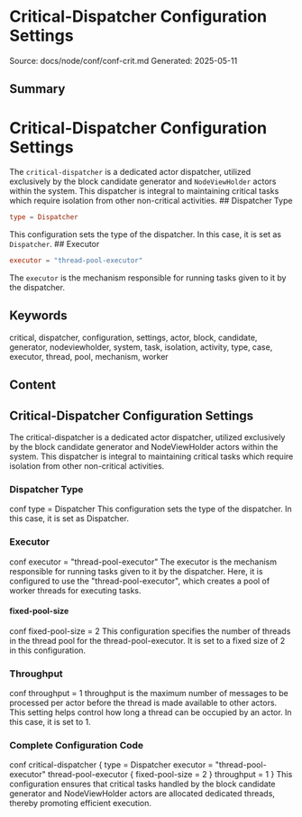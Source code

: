 # Critical-Dispatcher Configuration Settings
Source: docs/node/conf/conf-crit.md
Generated: 2025-05-11

## Summary
# Critical-Dispatcher Configuration Settings

The `critical-dispatcher` is a dedicated actor dispatcher, utilized exclusively by the block candidate generator and `NodeViewHolder` actors within the system. This dispatcher is integral to maintaining critical tasks which require isolation from other non-critical activities. ## Dispatcher Type
```conf
type = Dispatcher
```
This configuration sets the type of the dispatcher. In this case, it is set as `Dispatcher`. ## Executor
```conf
executor = "thread-pool-executor"
```
The `executor` is the mechanism responsible for running tasks given to it by the dispatcher.

## Keywords
critical, dispatcher, configuration, settings, actor, block, candidate, generator, nodeviewholder, system, task, isolation, activity, type, case, executor, thread, pool, mechanism, worker

## Content
## Critical-Dispatcher Configuration Settings
The critical-dispatcher is a dedicated actor dispatcher, utilized exclusively by the block candidate generator and NodeViewHolder actors within the system. This dispatcher is integral to maintaining critical tasks which require isolation from other non-critical activities.

### Dispatcher Type
conf
type = Dispatcher
This configuration sets the type of the dispatcher. In this case, it is set as Dispatcher.

### Executor
conf
executor = "thread-pool-executor"
The executor is the mechanism responsible for running tasks given to it by the dispatcher. Here, it is configured to use the "thread-pool-executor", which creates a pool of worker threads for executing tasks.

#### fixed-pool-size
conf
fixed-pool-size = 2
This configuration specifies the number of threads in the thread pool for the thread-pool-executor. It is set to a fixed size of 2 in this configuration.

### Throughput
conf
throughput = 1
throughput is the maximum number of messages to be processed per actor before the thread is made available to other actors. This setting helps control how long a thread can be occupied by an actor. In this case, it is set to 1.

### Complete Configuration Code
conf
critical-dispatcher {
  type = Dispatcher
  executor = "thread-pool-executor"
  thread-pool-executor {
    fixed-pool-size = 2
  }
  throughput = 1
}
This configuration ensures that critical tasks handled by the block candidate generator and NodeViewHolder actors are allocated dedicated threads, thereby promoting efficient execution.
